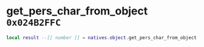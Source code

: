 # get_pers_char_from_object `0x024B2FFC`

```lua
local result --[[ number ]] = natives.object.get_pers_char_from_object(_unk0 --[[ number ]])
```
